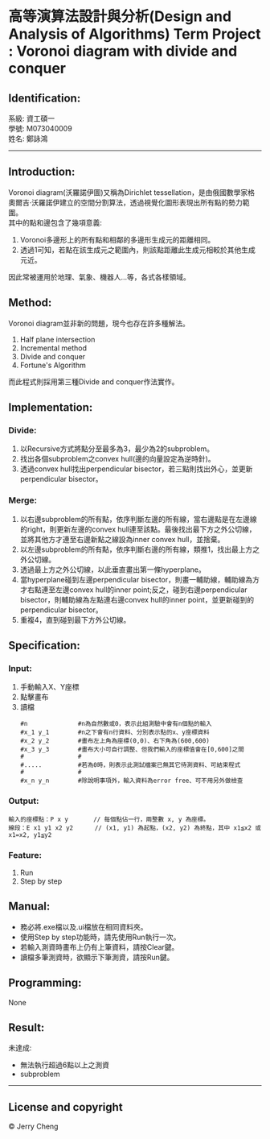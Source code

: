 # 高等演算法設計與分析(Design and Analysis of Algorithms) Term Project : Voronoi diagram with divide and conquer

## Identification:
系級: 資工碩一 </br>
學號: M073040009 </br>
姓名: 鄭詠鴻 </br>

---
## Introduction:
Voronoi diagram(沃羅諾伊圖)又稱為Dirichlet tessellation，是由俄國數學家格奧爾吉·沃羅諾伊建立的空間分割算法，透過視覺化圖形表現出所有點的勢力範圍。 </br>
其中的點和邊包含了幾項意義: </br>
1. Voronoi多邊形上的所有點和相鄰的多邊形生成元的距離相同。
2. 透過1可知，若點在該生成元之範圍內，則該點距離此生成元相較於其他生成元近。

因此常被運用於地理、氣象、機器人...等，各式各樣領域。 </br>

## Method:
Voronoi diagram並非新的問題，現今也存在許多種解法。
1. Half plane intersection
2. Incremental method
3. Divide and conquer
4. Fortune's Algorithm

而此程式則採用第三種Divide and conquer作法實作。 </br>

## Implementation:
### Divide:
1. 以Recursive方式將點分至最多為3，最少為2的subproblem。
2. 找出各個subproblem之convex hull(邊的向量設定為逆時針)。
3. 透過convex hull找出perpendicular bisector，若三點則找出外心，並更新perpendicular bisector。
### Merge:
1. 以右邊subproblem的所有點，依序判斷左邊的所有線，當右邊點是在左邊線的right，則更新左邊的convex hull連至該點。最後找出最下方之外公切線，並將其他方才連至右邊新點之線設為inner convex hull，並捨棄。
2. 以左邊subproblem的所有點，依序判斷右邊的所有線，類推1，找出最上方之外公切線。
3. 透過最上方之外公切線，以此垂直畫出第一條hyperplane。
4. 當hyperplane碰到左邊perpendicular bisector，則畫一輔助線，輔助線為方才右點連至左邊convex hull的inner point;反之，碰到右邊perpendicular bisector，則輔助線為左點連右邊convex hull的inner point，並更新碰到的perpendicular bisector。
5. 重複4，直到碰到最下方外公切線。

## Specification:
### Input:
1. 手動輸入X、Y座標
2. 點擊畫布
3. 讀檔
    ```
    #n              #n為自然數或0，表示此組測驗中會有n個點的輸入
    #x_1 y_1        #n之下會有n行資料、分別表示點的x、y座標資料
    #x_2 y_2        #畫布左上角為座標(0,0)、右下角為(600,600)
    #x_3 y_3        #畫布大小可自行調整、但我們輸入的座標值會在[0,600]之間
    #               #
    #.....          #若為0時，則表示此測試檔案已無其它待測資料、可結束程式
    #               #
    #x_n y_n        #除說明事項外，輸入資料為error free、可不用另外做檢查
    ```
### Output:
```
輸入的座標點：P x y       // 每個點佔一行，兩整數 x, y 為座標。
線段：E x1 y1 x2 y2      // (x1, y1) 為起點，(x2, y2) 為終點，其中 x1≦x2 或 x1=x2, y1≦y2
```
### Feature:
1. Run
2. Step by step

## Manual:
- 務必將.exe檔以及.ui檔放在相同資料夾。
- 使用Step by step功能時，請先使用Run執行一次。
- 若輸入測資時畫布上仍有上筆資料，請按Clear鍵。
- 讀檔多筆測資時，欲顯示下筆測資，請按Run鍵。

## Programming:
None

## Result:

未達成:
- 無法執行超過6點以上之測資
- subproblem

---
## License and copyright
© Jerry Cheng
